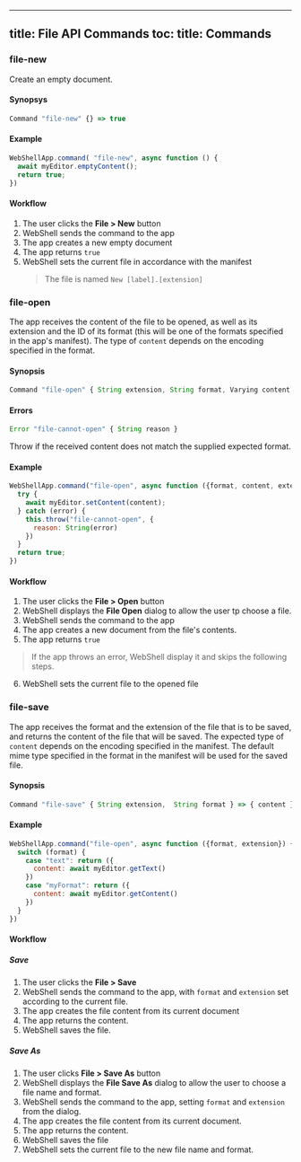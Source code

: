 ----
title: File API Commands
toc:
  title: Commands
----


### file-new
Create an empty document.

#### Synopsys
````js
Command "file-new" {} => true
````

#### Example
````js
WebShellApp.command( "file-new", async function () { 
  await myEditor.emptyContent();
  return true;
})
````

#### Workflow
1. The user clicks the **File > New** button
2. WebShell sends the command to the app
3. The app creates a new empty document
4. The app returns `true`
5. WebShell sets the current file in accordance with the manifest
    > The file is named `New [label].[extension]`

### file-open
The app receives the content of the file to be opened, as well as its extension and the ID of its format (this will be one of the formats specified in the app's manifest). The type of `content` depends on the encoding specified in the format.

#### Synopsis
````js
Command "file-open" { String extension, String format, Varying content } => true
````

#### Errors

````js
Error "file-cannot-open" { String reason }
````
Throw if the received content does not match the supplied expected format.

#### Example
````js
WebShellApp.command("file-open", async function ({format, content, extension}) { 
  try {
    await myEditor.setContent(content);
  } catch (error) {
    this.throw("file-cannot-open", { 
      reason: String(error) 
    })
  }
  return true;
})
````

#### Workflow
1. The user clicks the **File > Open** button
2. WebShell displays the **File Open** dialog to allow the user tp choose a file.
3. WebShell sends the command to the app
4. The app creates a new document from the file's contents.
5. The app returns `true`
> If the app throws an error, WebShell display it and skips the following steps.
6. WebShell sets the current file to the opened file

### file-save
The app receives the format and the extension of the file that is to be saved, and returns the content of the file that will be saved. The expected type of `content` depends on the encoding specified in the manifest. The default mime type specified in the format in the manifest will be used for the saved file.


#### Synopsis

````js
Command "file-save" { String extension,  String format } => { content }
````


#### Example
````js
WebShellApp.command("file-open", async function ({format, extension}) { 
  switch (format) {
    case "text": return ({ 
      content: await myEditor.getText() 
    })
    case "myFormat": return ({ 
      content: await myEditor.getContent() 
    })
  }
})
````

#### Workflow
##### Save
1. The user clicks the **File > Save**
3. WebShell sends the command to the app, with `format` and `extension` set according to the current file.
4. The app creates the file content from its current document
5. The app returns the content.
6. WebShell saves the file.

##### Save As
1. The user clicks **File > Save As** button
2. WebShell displays the **File Save As** dialog to allow the user to choose a file name and format.
3. WebShell sends the command to the app, setting `format` and `extension` from the dialog.
4. The app creates the file content from its current document.
5. The app returns the content.
6. WebShell saves the file
7. WebShell sets the current file to the new file name and format.
